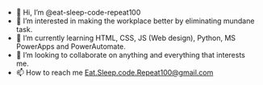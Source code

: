 - 👋 Hi, I’m @eat-sleep-code-repeat100
- 👀 I’m interested in making the workplace better by eliminating mundane task.
- 🌱 I’m currently learning HTML, CSS, JS (Web design),  Python, MS PowerApps and PowerAutomate.
- 💞️ I’m looking to collaborate on anything and everything that interests me.
- 📫 How to reach me Eat.Sleep.code.Repeat100@gmail.com

<!---
eat-sleep-code-repeat100/eat-sleep-code-repeat100 is a ✨ special ✨ repository because its `README.md` (this file) appears on your GitHub profile.
You can click the Preview link to take a look at your changes.
--->
